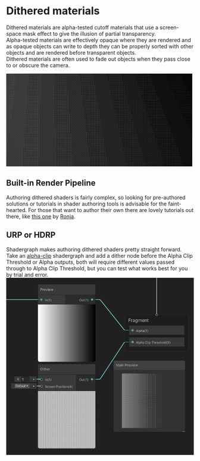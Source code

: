 # Dithered materials
Dithered materials are alpha-tested cutoff materials that use a screen-space mask effect to give the illusion of partial transparency.  
Alpha-tested materials are effectively opaque where they are rendered and as opaque objects can write to depth they can be properly sorted with other objects and are rendered before transparent objects.  
Dithered materials are often used to fade out objects when they pass close to or obscure the camera.  

![Dithering](dithering.png)


## Built-in Render Pipeline
Authoring dithered shaders is fairly complex, so looking for pre-authored solutions or tutorials in shader authoring tools is advisable for the faint-hearted. For those that want to author their own there are lovely tutorials out there, like [this one](https://www.ronja-tutorials.com/2019/05/11/dithering.html) by [Ronja](https://twitter.com/TotallyRonja).

## URP or HDRP
Shadergraph makes authoring dithered shaders pretty straight forward. Take an [alpha-clip](Transparent%20To%20Cutout.md) shadergraph and add a dither node before the Alpha Clip Threshold or Alpha outputs, both will require different values passed through to Alpha Clip Threshold, but you can test what works best for you by trial and error.  
![Shadergraph Dither](shadergraph-dither.png)

